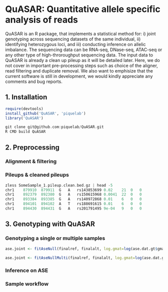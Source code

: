 # QuASAR: Quantitative allele specific analysis of reads
QuASAR is an R package, that implements a statistical method for: i) joint genotyping across sequencing datasets of the same individual, ii) identifying heterozygous loci, and iii) conducting inference on allelic imbalance. 
The sequencing data can be RNA-seq, DNase-seq, ATAC-seq or any other type of high-throroughput sequencing data. 
The input data to QuASAR is already a clean up pileup as it will be detailed later. 
Here, we do not cover in important pre-processing steps such as choice of the aligner, read filtering and duplicate removal. 
We also want to emphisize that the current software is still in development, we would kindly appreciate any comments and bug reports. 

<!---
Prior to analsyis, RNA-Seq data must undergo alignment with a modern aligner, quality filtering, duplicate removal, and the creation of pileups. There are many tools and tutorials available for preprocessing Next Generation Sequencing data, but we will only describe the tools we used and expect the user to have basic familiarity with standard bioinformatics command-line tools. Our goal with this tutorial is to cover the following:

1. Installing QuASAR
2. Preprocessing 
   * Alignment, filtering, and removing duplicates. (Description of, not a tutorial how)
   * Pileups and clean pileups
3. QuASAR analyis pipeline
   * Genotyping single or multiple samples
   * Inference on ASE
   * Sample workflow

**Quick-start**: Users comfortable processing RNA-Seq data to the level of pileups should skip to the second step of preprocessing. 
-->

## 1. Installation

```R
require(devtools)
install_github('QuASAR', 'piquelab')
library('QuASAR')
```
<!---
Installing R packages from GitHub within an R session has sometimes problems. Alternatively, you can clone/fork this repository then and then build the package:
-->

```C
git clone git@github.com:piquelab/QuASAR.git
R CMD build QuASAR
```

## 2. Preprocessing
### Alignment & filtering


### Pileups & cleaned pileups
```C
zless SomeSample_1.pileup.clean.bed.gz | head -5
chr1	879910	879911	G	A	rs143853699	0.02	21	0	0
chr1	892379	892380	G	A	rs150615968	0.0041	22	0	0
chr1	893384	893385	G	A	rs140972868	0.01	6	0	0
chr1	894101	894102	A	T	rs188691615	0.01	6	0	0
chr1	894430	894431	G	A	rs201791495	9e-04	9	0	0
```

## 3. Genotyping with QuASAR
### Genotyping a single or multiple samples
```R
ase.joint <- fitAseNull(finalref, finalalt, log.gmat=log(ase.dat.gt$gmat))
```
```R
ase.joint <- fitAseNullMulti(finalref, finalalt, log.gmat=log(ase.dat.gt$gmat))
```


### Inference on ASE
### Sample workflow



